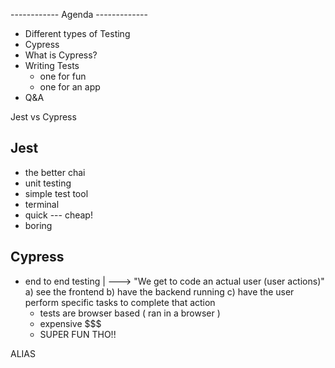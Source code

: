 ------------ Agenda -------------
- Different types of Testing
- Cypress
- What is Cypress?
- Writing Tests
   - one for fun
   - one for an app
- Q&A

Jest  vs Cypress

## Jest

- the better chai
- unit testing
- simple test tool 
- terminal 
- quick --- cheap!
- boring

## Cypress

- end to end testing 
  |
  ---> "We get to code an actual user (user actions)"
   a) see the frontend
   b) have the backend running
   c) have the user perform specific tasks to complete
   that action
   - tests are browser based ( ran in a browser )
   - expensive $$$ 
   - SUPER FUN THO!!




ALIAS